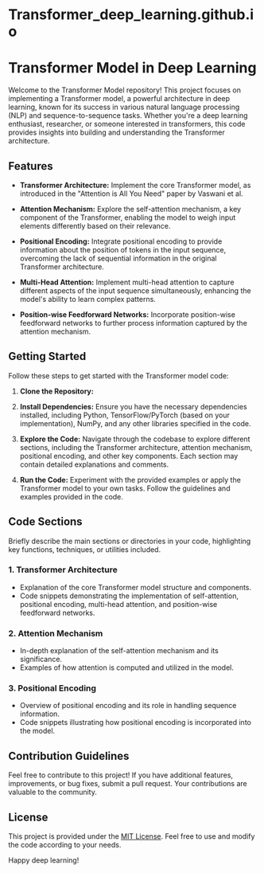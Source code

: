 # Transformer_deep_learning.github.io

# Transformer Model in Deep Learning

Welcome to the Transformer Model repository! This project focuses on implementing a Transformer model, a powerful architecture in deep learning, known for its success in various natural language processing (NLP) and sequence-to-sequence tasks. Whether you're a deep learning enthusiast, researcher, or someone interested in transformers, this code provides insights into building and understanding the Transformer architecture.

## Features

- **Transformer Architecture:** Implement the core Transformer model, as introduced in the "Attention is All You Need" paper by Vaswani et al.

- **Attention Mechanism:** Explore the self-attention mechanism, a key component of the Transformer, enabling the model to weigh input elements differently based on their relevance.

- **Positional Encoding:** Integrate positional encoding to provide information about the position of tokens in the input sequence, overcoming the lack of sequential information in the original Transformer architecture.

- **Multi-Head Attention:** Implement multi-head attention to capture different aspects of the input sequence simultaneously, enhancing the model's ability to learn complex patterns.

- **Position-wise Feedforward Networks:** Incorporate position-wise feedforward networks to further process information captured by the attention mechanism.

## Getting Started

Follow these steps to get started with the Transformer model code:

1. **Clone the Repository:**


2. **Install Dependencies:**
Ensure you have the necessary dependencies installed, including Python, TensorFlow/PyTorch (based on your implementation), NumPy, and any other libraries specified in the code.

3. **Explore the Code:**
Navigate through the codebase to explore different sections, including the Transformer architecture, attention mechanism, positional encoding, and other key components. Each section may contain detailed explanations and comments.

4. **Run the Code:**
Experiment with the provided examples or apply the Transformer model to your own tasks. Follow the guidelines and examples provided in the code.

## Code Sections

Briefly describe the main sections or directories in your code, highlighting key functions, techniques, or utilities included.

### 1. Transformer Architecture

- Explanation of the core Transformer model structure and components.
- Code snippets demonstrating the implementation of self-attention, positional encoding, multi-head attention, and position-wise feedforward networks.

### 2. Attention Mechanism

- In-depth explanation of the self-attention mechanism and its significance.
- Examples of how attention is computed and utilized in the model.

### 3. Positional Encoding

- Overview of positional encoding and its role in handling sequence information.
- Code snippets illustrating how positional encoding is incorporated into the model.

## Contribution Guidelines

Feel free to contribute to this project! If you have additional features, improvements, or bug fixes, submit a pull request. Your contributions are valuable to the community.

## License

This project is provided under the [MIT License](LICENSE). Feel free to use and modify the code according to your needs.

Happy deep learning!
